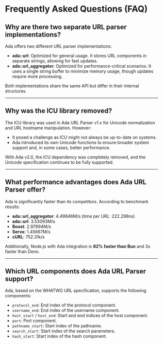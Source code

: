 
# Frequently Asked Questions (FAQ)

## Why are there two separate URL parser implementations?

Ada offers two different URL parser implementations:

- **ada::url**: Optimized for general usage. It stores URL components in separate strings, allowing for fast updates.
- **ada::url_aggregator**: Optimized for performance-critical scenarios. It uses a single string buffer to minimize memory usage, though updates require more processing.

Both implementations share the same API but differ in their internal structures.

---

## Why was the ICU library removed?

The ICU library was used in Ada URL Parser v1.x for Unicode normalization and URL hostname manipulation. However:

- It posed a challenge as ICU might not always be up-to-date on systems.
- Ada introduced its own Unicode functions to ensure broader system support and, in some cases, better performance.

With Ada v2.0, the ICU dependency was completely removed, and the Unicode specification continues to be fully supported.

---

## What performance advantages does Ada URL Parser offer?

Ada is significantly faster than its competitors. According to benchmark results:

- **ada::url_aggregator**: 4.49846M/s (time per URL: 222.298ns)
- **ada::url**: 3.53093M/s
- **Boost**: 2.97994M/s
- **Servo**: 1.45667M/s
- **cURL**: 752.31k/s

Additionally, Node.js with Ada integration is **82% faster than Bun** and 3x faster than Deno.

---

## Which URL components does Ada URL Parser support?

Ada, based on the WHATWG URL specification, supports the following components:

- `protocol_end`: End index of the protocol component.
- `username_end`: End index of the username component.
- `host_start` / `host_end`: Start and end indices of the host component.
- `port`: Port component.
- `pathname_start`: Start index of the pathname.
- `search_start`: Start index of the search parameters.
- `hash_start`: Start index of the hash component.

